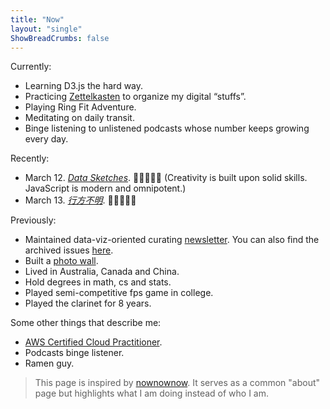 ```yaml
---
title: "Now"
layout: "single"
ShowBreadCrumbs: false
---
```



Currently:

- Learning D3.js the hard way.
- Practicing [Zettelkasten](https://en.wikipedia.org/wiki/Zettelkasten) to organize my digital “stuffs”.
- Playing Ring Fit Adventure.
- Meditating on daily transit.
- Binge listening to unlistened podcasts whose number keeps growing every day.

Recently:

- March 12. [*Data Sketches*](https://www.goodreads.com/book/show/52671443-data-sketches). 🤍🤍🤍🤍🤍 (Creativity is built upon solid skills. JavaScript is modern and omnipotent.)
- March 13. [*行方不明*](https://www.youtube.com/watch?v=mNk66eG9tZM). 🤍🤍🤍🤍🖤


Previously:

- Maintained data-viz-oriented curating [newsletter](https://world.hey.com/qrui). You can also find the archived issues [here](/nopie/).
- Built a [photo wall](https://airavo.netlify.app/).
- Lived in Australia, Canada and China.
- Hold degrees in math, cs and stats.
- Played semi-competitive fps game in college.
- Played the clarinet for 8 years.

Some other things that describe me:

- [AWS Certified Cloud Practitioner](https://www.youracclaim.com/badges/02bde1d0-0a61-4ad3-a268-a73138b37855/public_url).
- Podcasts binge listener.
- Ramen guy.

> This page is inspired by [nownownow](https://nownownow.com/about). It serves as a common "about" page but highlights what I am doing instead of who I am.
